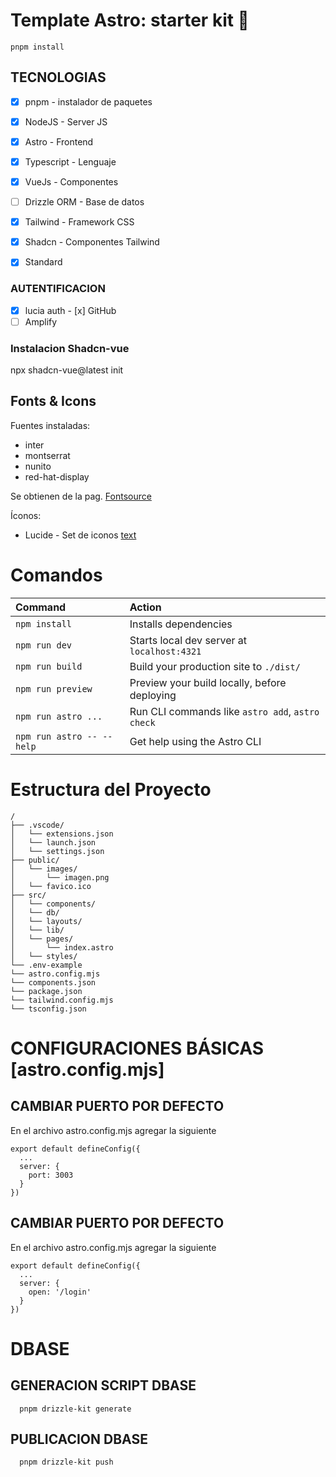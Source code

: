# Template Astro: starter kit 🫰

```text
pnpm install
```

## TECNOLOGIAS
  - [x] pnpm - instalador de paquetes
  - [x] NodeJS - Server JS
  - [x] Astro - Frontend
  - [x] Typescript - Lenguaje
  - [x] VueJs - Componentes

  - [ ] Drizzle ORM - Base de datos

  - [x] Tailwind - Framework CSS
  - [x] Shadcn - Componentes Tailwind

  - [x] Standard 

### AUTENTIFICACION
  - [x]  lucia auth
    - [x]  GitHub
  - [ ]  Amplify

### Instalacion Shadcn-vue

npx shadcn-vue@latest init

## Fonts & Icons

Fuentes instaladas: 

  - inter
  - montserrat
  - nunito
  - red-hat-display

  Se obtienen de la pag. [Fontsource](https://fontsource.org/ )

Íconos:
  - Lucide - Set de iconos [text](https://lucide.dev/)


# Comandos

| Command                   | Action                                           |
| :------------------------ | :----------------------------------------------- |
| `npm install`             | Installs dependencies                            |
| `npm run dev`             | Starts local dev server at `localhost:4321`      |
| `npm run build`           | Build your production site to `./dist/`          |
| `npm run preview`         | Preview your build locally, before deploying     |
| `npm run astro ...`       | Run CLI commands like `astro add`, `astro check` |
| `npm run astro -- --help` | Get help using the Astro CLI                     |

# Estructura del Proyecto

```text
/
├── .vscode/
│   └── extensions.json
│   └── launch.json
│   └── settings.json
├── public/
│   └── images/
│       └── imagen.png
│   └── favico.ico
├── src/
│   └── components/
│   └── db/
│   └── layouts/
│   └── lib/
│   └── pages/
│       └── index.astro
│   └── styles/
└── .env-example
└── astro.config.mjs
└── components.json
└── package.json
└── tailwind.config.mjs
└── tsconfig.json
```
# CONFIGURACIONES BÁSICAS [astro.config.mjs]
## CAMBIAR PUERTO POR DEFECTO
En el archivo astro.config.mjs agregar la siguiente 
```
export default defineConfig({
  ...
  server: {
    port: 3003
  }
})
```
## CAMBIAR PUERTO POR DEFECTO
En el archivo astro.config.mjs agregar la siguiente 
```
export default defineConfig({
  ...
  server: {
    open: '/login'
  }
})
```

# DBASE
## GENERACION SCRIPT DBASE
```
  pnpm drizzle-kit generate
```  

## PUBLICACION DBASE
```
  pnpm drizzle-kit push
```